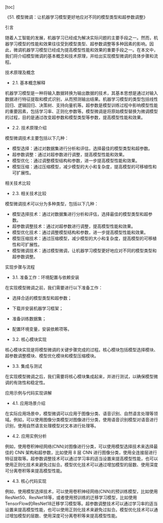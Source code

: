 
[toc]                    
                
                
《51. 模型微调：让机器学习模型更好地应对不同的模型类型和超参数调整》

引言

随着人工智能的发展，机器学习已经成为解决实际问题的主要手段之一。然而，机器学习模型的性能和效果往往受到模型类型、超参数调整等多种因素的影响。因此，微调机器学习模型已经成为提高模型性能和效果的重要手段之一。在本文中，我们将介绍模型微调的基本概念和技术原理，并给出实现模型微调的具体步骤和流程。

技术原理及概念

- 2.1. 基本概念解释

机器学习模型是一种将输入数据转换为输出数据的技术，其基本思想是通过对输入数据进行特征提取和模式识别，从而预测输出结果。机器学习模型的类型包括线性回归、逻辑回归、决策树、支持向量机等。超参数是模型训练过程中影响模型性能的重要因素，包括学习率、正则化参数等。模型微调是将原始模型替换为微调模型的过程，目的是通过改变超参数和模型类型等参数，提高模型性能和效果。

- 2.2. 技术原理介绍

模型微调技术主要包括以下几种：

- 模型选择：通过对数据集进行分析和评估，选择最佳的模型类型和超参数。
- 超参数调整：通过对超参数进行调整，提高模型性能和效果。
- 模型优化：通过调整模型结构和参数，进一步提高模型性能和效果。
- 模型压缩：通过压缩模型，减少模型的大小和复杂度，提高模型的可移植性和可扩展性。

相关技术比较

- 2.3. 相关技术比较

模型微调技术可以分为多种类型，包括以下几种：

- 模型选择技术：通过对数据集进行分析和评估，选择最佳的模型类型和超参数。
- 超参数调整技术：通过对超参数进行调整，提高模型性能和效果。
- 模型优化技术：通过调整模型结构和参数，进一步提高模型性能和效果。
- 模型压缩技术：通过压缩模型，减少模型的大小和复杂度，提高模型的可移植性和可扩展性。
- 模型微调技术：通过模型微调，让机器学习模型更好地应对不同的模型类型和超参数调整。

实现步骤与流程

- 3.1. 准备工作：环境配置与依赖安装

在实现模型微调之前，我们需要进行以下准备工作：

- 选择合适的模型类型和超参数；
- 下载并安装机器学习框架；
- 准备训练数据集；
- 配置环境变量，安装依赖项等。

- 3.2. 核心模块实现

核心模块实现是将模型微调的关键步骤完成的过程。核心模块包括模型选择模块、超参数调整模块、模型优化模块和模型压缩模块。

- 3.3. 集成与测试

在实现模型微调之后，我们需要将核心模块集成起来，并进行测试，以确保模型微调的有效性和稳定性。

应用示例与代码实现讲解

- 4.1. 应用场景介绍

在实际应用场景中，模型微调可以应用于图像分类、语音识别、自然语言处理等领域。例如，可以使用图像分类模型对图像进行分类，使用语音识别模型对语音进行识别，使用自然语言处理模型对文本进行处理等。

- 4.2. 应用实例分析

例如，使用卷积神经网络(CNN)对图像进行分类，可以使用模型选择技术来选择最佳的 CNN 架构和超参数，比如使用 8 层 CNN 进行图像分类，使用全连接层进行特征提取等。超参数调整技术可以通过学习率的适当设置来提高模型性能，也可以使用正则化技术来避免过拟合。模型优化技术可以通过增加模型的层数、使用深度可分离卷积等来提高模型性能。

- 4.3. 核心代码实现

例如，使用模型选择技术，可以使用卷积神经网络(CNN)的预训练模型，比如使用ResNet50、ResNet18等，或者使用预训练的迁移学习模型，比如使用TensorFlow的ResNet18迁移学习模型等。超参数调整技术可以通过学习率的适当设置来提高模型性能，也可以使用正则化技术来避免过拟合。模型优化技术可以通过增加模型的层数、使用深度可分离卷积等来提高模型性能。

